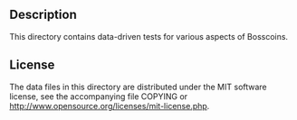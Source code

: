Description
------------

This directory contains data-driven tests for various aspects of Bosscoins.

License
--------

The data files in this directory are distributed under the MIT software
license, see the accompanying file COPYING or
http://www.opensource.org/licenses/mit-license.php.

